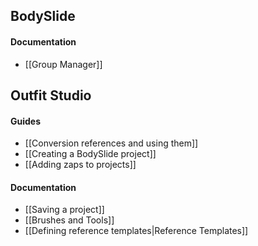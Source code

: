 ## BodySlide
#### Documentation
* [[Group Manager]]

## Outfit Studio
#### Guides
* [[Conversion references and using them]]
* [[Creating a BodySlide project]]
* [[Adding zaps to projects]]

#### Documentation
* [[Saving a project]]
* [[Brushes and Tools]]
* [[Defining reference templates|Reference Templates]]